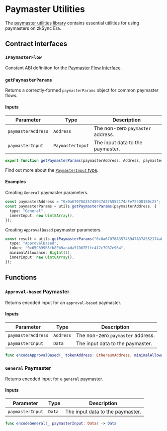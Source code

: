 # Paymaster Utilities

The [paymaster utilities library](https://github.com/zksync-sdk/zksync2-swift/blob/main/Sources/ZkSync2/Utils/Paymaster.swift)
contains essential utilities for using paymasters on zkSync Era.

## Contract interfaces

### `IPaymasterFlow`

Constant ABI definition for
the [Paymaster Flow Interface](https://github.com/matter-labs/era-contracts/blob/f06a58360a2b8e7129f64413998767ac169d1efd/zksync/contracts/interfaces/IPaymasterFlow.sol).

### `getPaymasterParams`

Returns a correctly-formed `paymasterParams` object for common paymaster flows.

#### Inputs

| Parameter          | Type             | Description                       |
| ------------------ | ---------------- | --------------------------------- |
| `paymasterAddress` | `Address`        | The non-zero `paymaster` address. |
| `paymasterInput`   | `PaymasterInput` | The input data to the paymaster.  |

```typescript
export function getPaymasterParams(paymasterAddress: Address, paymasterInput: PaymasterInput): PaymasterParams;
```

Find out more about the [`PaymasterInput` type](./08.types.md).

#### Examples

Creating `General` paymaster parameters.

```ts
const paymasterAddress = "0x0a67078A35745947A37A552174aFe724D8180c25";
const paymasterParams = utils.getPaymasterParams(paymasterAddress, {
  type: "General",
  innerInput: new Uint8Array(),
});
```

Creating `ApprovalBased` paymaster parameters.

```ts
const result = utils.getPaymasterParams("0x0a67078A35745947A37A552174aFe724D8180c25", {
  type: "ApprovalBased",
  token: "0x65C899B5fb8Eb9ae4da51D67E1fc417c7CB7e964",
  minimalAllowance: BigInt(1),
  innerInput: new Uint8Array(),
});
```

## Functions

### `Approval-based` Paymaster

Returns encoded input for an `approval-based` paymaster.

#### Inputs

| Parameter          | Type      | Description                       |
| ------------------ | --------- | --------------------------------- |
| `paymasterAddress` | `Address` | The non-zero `paymaster` address. |
| `paymasterInput`   | `Data`    | The input data to the paymaster.  |

```swift
func encodeApprovalBased(_ tokenAddress: EthereumAddress, minimalAllowance: BigUInt, paymasterInput: Data) -> Data
```

### `General` Paymaster

Returns encoded input for a `general` paymaster.

#### Inputs

| Parameter        | Type   | Description                      |
| ---------------- | ------ | -------------------------------- |
| `paymasterInput` | `Data` | The input data to the paymaster. |

```swift
func encodeGeneral(_ paymasterInput: Data) -> Data
```
